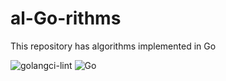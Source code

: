 # al-Go-rithms
This repository has algorithms implemented in Go

![golangci-lint](https://github.com/al-Go-rithms/Go/workflows/golangci-lint/badge.svg)
![Go](https://github.com/al-Go-rithms/Go/workflows/Go/badge.svg)
